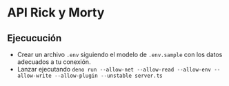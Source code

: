 # API Rick y Morty

## Ejecucución
 * Crear un archivo `.env` siguiendo el modelo de `.env.sample` con los datos adecuados a tu conexión.
 * Lanzar ejecutando `deno run --allow-net --allow-read --allow-env --allow-write --allow-plugin --unstable server.ts`
